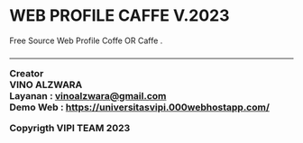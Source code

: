 # WEB PROFILE CAFFE V.2023

Free Source Web Profile Coffe OR Caffe .<H3>



---

Creator  
**VINO ALZWARA** <br>
Layanan : vinoalzwara@gmail.com <br>
Demo Web : https://universitasvipi.000webhostapp.com/

[flutter]: [https://cdn.pixabay.com/photo/2017/08/05/11/16/logo-2582748_640.png](https://img.freepik.com/premium-vector/html-5-minimal-flat-logo-design_582637-694.jpg?w=2000)
[web flutter]: https://flutter.dev

Copyrigth VIPI TEAM 2023

